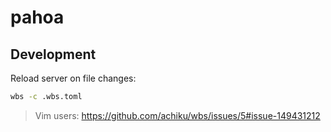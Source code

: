 pahoa
=====

## Development

Reload server on file changes:

```bash
wbs -c .wbs.toml
```

 > Vim users: https://github.com/achiku/wbs/issues/5#issue-149431212
